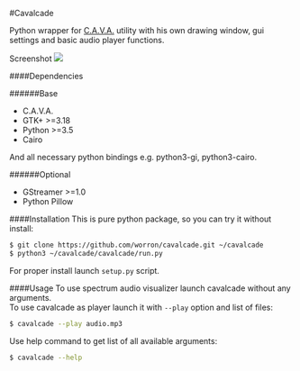 #Cavalcade

Python wrapper for [C.A.V.A.](https://github.com/karlstav/cava) utility with his own drawing window, gui settings and basic audio player functions.

Screenshot
![](http://i.imgur.com/D6I21lL.png)

####Dependencies

######Base
* C.A.V.A.
* GTK+ >=3.18
* Python >=3.5
* Cairo

And all necessary python bindings e.g. python3-gi, python3-cairo.

######Optional
* GStreamer >=1.0
* Python Pillow

####Installation
This is pure python package, so you can try it without install:
```bash
$ git clone https://github.com/worron/cavalcade.git ~/cavalcade
$ python3 ~/cavalcade/cavalcade/run.py
```
For proper install launch `setup.py` script.

####Usage
To use spectrum audio visualizer launch cavalcade without any arguments.  
To use cavalcade as player launch it with `--play` option and list of files:
```bash
$ cavalcade --play audio.mp3
```
Use help command to get list of all available arguments:
```bash
$ cavalcade --help
```